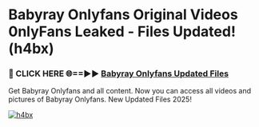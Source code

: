 # Babyray Onlyfans Original Videos 0nlyFans Leaked - Files Updated! (h4bx)

<h3>🔴 CLICK HERE 🌐==►► <a href="https://tinyurl.com/2m67pmp6" rel="nofollow">Babyray Onlyfans Updated Files</a></h3>

Get Babyray Onlyfans and all content. Now you can access all videos and pictures of Babyray Onlyfans. New Updated Files 2025!

[![h4bx](https://i.imgur.com/H4QAA4z.gif)](https://tinyurl.com/2m67pmp6)